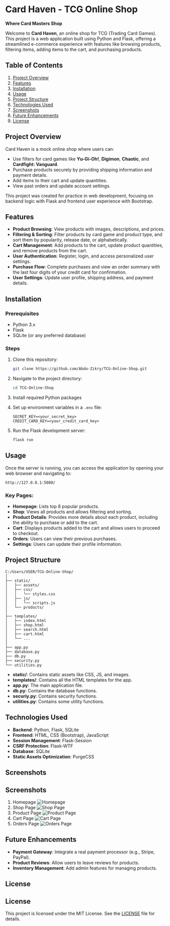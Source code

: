 
# Card Haven - TCG Online Shop

**Where Card Masters Shop**

Welcome to **Card Haven**, an online shop for TCG (Trading Card Games). This project is a web application built using Python and Flask, offering a streamlined e-commerce experience with features like browsing products, filtering items, adding items to the cart, and purchasing products.

## Table of Contents
1. [Project Overview](#project-overview)
2. [Features](#features)
3. [Installation](#installation)
4. [Usage](#usage)
5. [Project Structure](#project-structure)
6. [Technologies Used](#technologies-used)
7. [Screenshots](#screenshots)
8. [Future Enhancements](#future-enhancements)
9. [License](#license)

## Project Overview

Card Haven is a mock online shop where users can:
- Use filters for card games like **Yu-Gi-Oh!**, **Digimon**, **Chaotic**, and **Cardfight: Vanguard**.
- Purchase products securely by providing shipping information and payment details.
- Add items to their cart and update quantities.
- View past orders and update account settings.

This project was created for practice in web development, focusing on backend logic with Flask and frontend user experience with Bootstrap.

## Features

- **Product Browsing**: View products with images, descriptions, and prices.
- **Filtering & Sorting**: Filter products by card game and product type, and sort them by popularity, release date, or alphabetically.
- **Cart Management**: Add products to the cart, update product quantities, and remove products from the cart.
- **User Authentication**: Register, login, and access personalized user settings.
- **Purchase Flow**: Complete purchases and view an order summary with the last four digits of your credit card for confirmation.
- **User Settings**: Update user profile, shipping address, and payment details.

## Installation

### Prerequisites

- Python 3.x
- Flask
- SQLite (or any preferred database)

### Steps

1. Clone this repository:
   ```bash
   git clone https://github.com/Abdo-Zikry/TCG-Online-Shop.git
   ```
2. Navigate to the project directory:
   ```bash
   cd TCG-Online-Shop
   ```
3. Install required Python packages

4. Set up environment variables in a `.env` file:
   ```env
   SECRET_KEY=<your_secret_key>
   CREDIT_CARD_KEY=<your_credit_card_key>
   ```
5. Run the Flask development server:
   ```bash
   flask run
   ```

## Usage

Once the server is running, you can access the application by opening your web browser and navigating to:
```
http://127.0.0.1:5000/
```

### Key Pages:
- **Homepage**: Lists top 8 popular products.
- **Shop**: Views all products and allows filtering and sorting.
- **Product Details**: Provides more details about each product, including the ability to purchase or add to the cart.
- **Cart**: Displays products added to the cart and allows users to proceed to checkout.
- **Orders**: Users can view their previous purchases.
- **Settings**: Users can update their profile information.

## Project Structure

```
C:/Users/USER/TCG-Online-Shop/
│
├── static/
│   ├── assets/
│   ├── css/
│   │   └── styles.css
│   ├── js/
│   │   └── scripts.js
│   └── products/
│
├── templates/
│   ├── index.html
│   ├── shop.html
│   ├── search.html
│   ├── cart.html
│   └── ...
│
├── app.py
├── database.py
├── db.py
├── security.py
└── utilities.py
```

- **static/**: Contains static assets like CSS, JS, and images.
- **templates/**: Contains all the HTML templates for the app.
- **app.py**: The main application file.
- **db.py**: Contains the database functions.
- **securiy.py**: Contains security functions.
- **utilities.py**: Contains some utility functions.

## Technologies Used

- **Backend**: Python, Flask, SQLite
- **Frontend**: HTML, CSS (Bootstrap), JavaScript
- **Session Management**: Flask-Session
- **CSRF Protection**: Flask-WTF
- **Database**: SQLite
- **Static Assets Optimization**: PurgeCSS

## Screenshots

## Screenshots

1. Homepage
![Homepage](static/assets/README%20Images/Home.png)
2. Shop Page
![Shop Page](static/assets/README%20Images/Shop.png)
3. Product Page
![Product Page](static/assets/README%20Images/Product.png) 
4. Cart Page
![Cart Page](static/assets/README%20Images/Cart.png) 
5. Orders Page
![Orders Page](static/assets/README%20Images/Orders.png)  


## Future Enhancements

- **Payment Gateway**: Integrate a real payment processor (e.g., Stripe, PayPal).
- **Product Reviews**: Allow users to leave reviews for products.
- **Inventory Management**: Add admin features for managing products.

## License

## License

This project is licensed under the MIT License. See the [LICENSE](LICENSE) file for details.